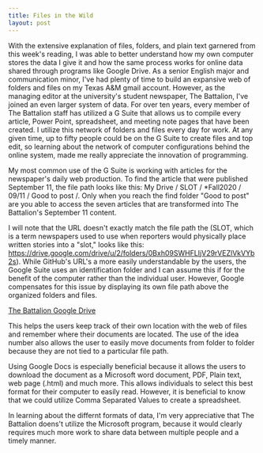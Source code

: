 ```yaml
---
title: Files in the Wild
layout: post
---
```


With the extensive explanation of files, folders, and plain text garnered from this week's reading, I was able to better understand how my own computer stores the data I give it and how the same process works for online data shared through programs like Google Drive. As a senior English major and communication minor, I've had plenty of time to build an expansive web of folders and files on my Texas A&M gmail account. However, as the managing editor at the university's student newspaper, The Battalion, I've joined an even larger system of data. For over ten years, every member of The Battalion staff has utilized a G Suite that allows us to compile every article, Power Point, spreadsheet, and meeting note pages that have been created. I utilize this network of folders and files every day for work. At any given time, up to fifty people could be on the G Suite to create files and top edit, so learning about the network of computer configurations behind the online system, made me really appreciate the innovation of programming.

My most common use of the G Suite is working with articles for the newspaper's daily web production. To find the article that were published September 11, the file path looks like this: My Drive / SLOT / *Fall2020 / 09/11 / Good to post /. Only when you reach the find folder "Good to post" are you able to access the seven articles that are transformed into The Battalion's September 11 content. 

I will note that the URL doesn't exactly match the file path the (SLOT, which is a term newspapers used to use when reporters would physically place written stories into a "slot," looks like this: https://drive.google.com/drive/u/2/folders/0Bxh09SWHFLIjV29rVEZlVkVYb2s). While GitHub's URL's a more easily understandable by the users, the Google Suite uses an identification folder and I can assume this if for the benefit of the computer rather than the individual user. However, Google compensates for this issue by displaying its own file path above the organized folders and files. 

[The Battalion Google Drive](https://github.com/Camrynbl/camrynbl.github.io/blob/master/_posts/2020-09-11.png)

This helps the users keep track of their own location with the web of files and remember where their documents are located. The use of the idea number also allows the user to easily move documents from folder to folder because they are not tied to a particular file path.  

Using Google Docs is especially beneficial because it allows the users to download the document as a Microsoft word document, PDF, Plain text, web page (.html) and much more. This allows individuals to select this best format for their computer to easily read. However, it is beneficial to know that we could utilize Comma Separated Values to create a spreadsheet.

In learning about the differnt formats of data, I'm very appreciative that The Battalion doens't utilize the Microsoft program, because it would clearly requires much more work to share data between multiple people and a timely manner. 
